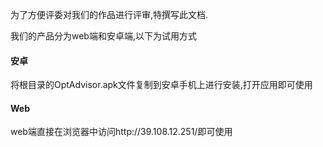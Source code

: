 为了方便评委对我们的作品进行评审,特撰写此文档.

我们的产品分为web端和安卓端,以下为试用方式

#### 安卓

将根目录的OptAdvisor.apk文件复制到安卓手机上进行安装,打开应用即可使用

#### Web

web端直接在浏览器中访问http://39.108.12.251/即可使用